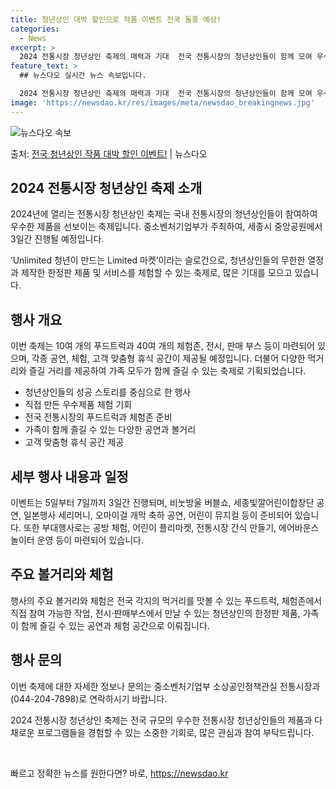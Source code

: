 ```yaml
---
title: 청년상인 대박 할인으로 작품 이벤트 전국 돌풍 예상!
categories:
  - News
excerpt: >
  2024 전통시장 청년상인 축제의 매력과 기대  전국 전통시장의 청년상인들이 함께 모여 우수한 제품을 한자리…
feature_text: >
  ## 뉴스다오 실시간 뉴스 속보입니다.

  2024 전통시장 청년상인 축제의 매력과 기대  전국 전통시장의 청년상인들이 함께 모여 우수한 제품을 한자리…
image: 'https://newsdao.kr/res/images/meta/newsdao_breakingnews.jpg'
---
```


![뉴스다오 속보](https://newsdao.kr/res/images/meta/newsdao_breakingnews.jpg)

<p>출처: <a href="https://newsdao.kr/4113" rel="dofollow">전국 청년상인 작품 대박 할인 이벤트!</a> | 뉴스다오</p>

<h2 data-ke-size="size26">2024 전통시장 청년상인 축제 소개</h2>
2024년에 열리는 전통시장 청년상인 축제는 국내 전통시장의 청년상인들이 참여하여 우수한 제품을 선보이는 축제입니다. 중소벤처기업부가 주최하여, 세종시 중앙공원에서 3일간 진행될 예정입니다.

<p data-ke-size="size16">
‘Unlimited 청년이 만드는 Limited 마켓’이라는 슬로건으로, 청년상인들의 무한한 열정과 제작한 한정판 제품 및 서비스를 체험할 수 있는 축제로, 많은 기대를 모으고 있습니다.
</p>

<h2 data-ke-size="size26">행사 개요</h2>
이번 축제는 10여 개의 푸드트럭과 40여 개의 체험존, 전시, 판매 부스 등이 마련되어 있으며, 각종 공연, 체험, 고객 맞춤형 휴식 공간이 제공될 예정입니다. 더불어 다양한 먹거리와 즐길 거리를 제공하여 가족 모두가 함께 즐길 수 있는 축제로 기획되었습니다.

<ul>
    <li>청년상인들의 성공 스토리를 중심으로 한 행사</li>
    <li>직접 만든 우수제품 체험 기회</li>
    <li>전국 전통시장의 푸드트럭과 체험존 준비</li>
    <li>가족이 함께 즐길 수 있는 다양한 공연과 볼거리</li>
    <li>고객 맞춤형 휴식 공간 제공</li>
</ul>

<h2 data-ke-size="size26">세부 행사 내용과 일정</h2>
이벤트는 5일부터 7일까지 3일간 진행되며, 비눗방울 버블쇼, 세종빛깔어린이합창단 공연, 일본행사 세리머니, 오마이걸 개막 축하 공연, 어린이 뮤지컬 등이 준비되어 있습니다. 또한 부대행사로는 공방 체험, 어린이 플리마켓, 전통시장 간식 만들기, 에어바운스 놀이터 운영 등이 마련되어 있습니다.

<h2 data-ke-size="size26">주요 볼거리와 체험</h2>
행사의 주요 볼거리와 체험은 전국 각지의 먹거리를 맛볼 수 있는 푸드트럭, 체험존에서 직접 참여 가능한 작업, 전시·판매부스에서 만날 수 있는 청년상인의 한정판 제품, 가족이 함께 즐길 수 있는 공연과 체험 공간으로 이뤄집니다.

<h2 data-ke-size="size26">행사 문의</h2>
이번 축제에 대한 자세한 정보나 문의는 중소벤처기업부 소상공인정책관실 전통시장과(044-204-7898)로 연락하시기 바랍니다.

2024 전통시장 청년상인 축제는 전국 규모의 우수한 전통시장 청년상인들의 제품과 다채로운 프로그램들을 경험할 수 있는 소중한 기회로, 많은 관심과 참여 부탁드립니다.

<p data-ke-size="size16">&nbsp;</p> 

빠르고 정확한 뉴스를 원한다면? 바로, <a href="https://newsdao.kr" rel="dofollow">https://newsdao.kr</a>



